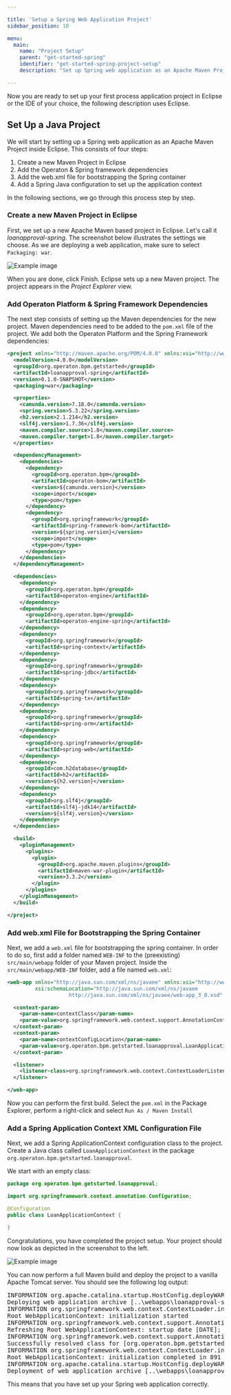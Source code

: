```yaml
---

title: 'Setup a Spring Web Application Project'
sidebar_position: 10

menu:
  main:
    name: "Project Setup"
    parent: "get-started-spring"
    identifier: "get-started-spring-project-setup"
    description: "Set up Spring web application as an Apache Maven Project inside Eclipse."

---
```


Now you are ready to set up your first process application project in Eclipse or the IDE of your choice, the following description uses Eclipse.


## Set Up a Java Project

We will start by setting up a Spring web application as an Apache Maven Project inside Eclipse. This consists of four steps:

1. Create a new Maven Project in Eclipse
2. Add the Operaton & Spring framework dependencies
3. Add the web.xml file for bootstrapping the Spring container
4. Add a Spring Java configuration to set up the application context

In the following sections, we go through this process step by step.

### Create a new Maven Project in Eclipse

First, we set up a new Apache Maven based project in Eclipse. Let's call it *loanapproval-spring*. The screenshot below illustrates the settings we choose. As we are deploying a web application, make sure to select `Packaging: war`.

![Example image](./img/eclipse-new-project.png)

When you are done, click Finish. Eclipse sets up a new Maven project. The project appears in the *Project Explorer* view.

### Add Operaton Platform & Spring Framework Dependencies

The next step consists of setting up the Maven dependencies for the new project. Maven dependencies need to be added to the `pom.xml` file of the project. We add both the Operaton Platform and the Spring Framework dependencies:

```xml
<project xmlns="http://maven.apache.org/POM/4.0.0" xmlns:xsi="http://www.w3.org/2001/XMLSchema-instance" xsi:schemaLocation="http://maven.apache.org/POM/4.0.0 http://maven.apache.org/xsd/maven-4.0.0.xsd">
  <modelVersion>4.0.0</modelVersion>
  <groupId>org.operaton.bpm.getstarted</groupId>
  <artifactId>loanapproval-spring</artifactId>
  <version>0.1.0-SNAPSHOT</version>
  <packaging>war</packaging>

  <properties>
    <camunda.version>7.18.0</camunda.version>
    <spring.version>5.3.22</spring.version>
    <h2.version>2.1.214</h2.version>
    <slf4j.version>1.7.36</slf4j.version>
    <maven.compiler.source>1.8</maven.compiler.source>
    <maven.compiler.target>1.8</maven.compiler.target>
  </properties>

  <dependencyManagement>
    <dependencies>
      <dependency>
        <groupId>org.operaton.bpm</groupId>
        <artifactId>operaton-bom</artifactId>
        <version>${camunda.version}</version>
        <scope>import</scope>
        <type>pom</type>
      </dependency>
      <dependency>
        <groupId>org.springframework</groupId>
        <artifactId>spring-framework-bom</artifactId>
        <version>${spring.version}</version>
        <scope>import</scope>
        <type>pom</type>
      </dependency>
    </dependencies>
  </dependencyManagement>

  <dependencies>
    <dependency>
      <groupId>org.operaton.bpm</groupId>
      <artifactId>operaton-engine</artifactId>
    </dependency>
    <dependency>
      <groupId>org.operaton.bpm</groupId>
      <artifactId>operaton-engine-spring</artifactId>
    </dependency>
    <dependency>
      <groupId>org.springframework</groupId>
      <artifactId>spring-context</artifactId>
    </dependency>
    <dependency>
      <groupId>org.springframework</groupId>
      <artifactId>spring-jdbc</artifactId>
    </dependency>
    <dependency>
      <groupId>org.springframework</groupId>
      <artifactId>spring-tx</artifactId>
    </dependency>
    <dependency>
      <groupId>org.springframework</groupId>
      <artifactId>spring-orm</artifactId>
    </dependency>
    <dependency>
      <groupId>org.springframework</groupId>
      <artifactId>spring-web</artifactId>
    </dependency>
    <dependency>
      <groupId>com.h2database</groupId>
      <artifactId>h2</artifactId>
      <version>${h2.version}</version>
    </dependency>
    <dependency>
      <groupId>org.slf4j</groupId>
      <artifactId>slf4j-jdk14</artifactId>
      <version>${slf4j.version}</version>
    </dependency>
  </dependencies>

  <build>
    <pluginManagement>
      <plugins>
        <plugin>
          <groupId>org.apache.maven.plugins</groupId>
          <artifactId>maven-war-plugin</artifactId>
          <version>3.3.2</version>
        </plugin>
      </plugins>
    </pluginManagement>
  </build>

</project>
```

### Add web.xml File for Bootstrapping the Spring Container

Next, we add a `web.xml` file for bootstrapping the spring container. In order to do so, first add a folder named `WEB-INF` to the (preexisting) `src/main/webapp` folder of your Maven project. Inside the `src/main/webapp/WEB-INF` folder, add a file named `web.xml`:

```xml
<web-app xmlns="http://java.sun.com/xml/ns/javaee" xmlns:xsi="http://www.w3.org/2001/XMLSchema-instance"
         xsi:schemaLocation="http://java.sun.com/xml/ns/javaee
                    http://java.sun.com/xml/ns/javaee/web-app_3_0.xsd" version="3.0">

  <context-param>
    <param-name>contextClass</param-name>
    <param-value>org.springframework.web.context.support.AnnotationConfigWebApplicationContext</param-value>
  </context-param>
  <context-param>
    <param-name>contextConfigLocation</param-name>
    <param-value>org.operaton.bpm.getstarted.loanapproval.LoanApplicationContext</param-value>
  </context-param>

  <listener>
    <listener-class>org.springframework.web.context.ContextLoaderListener</listener-class>
  </listener>

</web-app>
```

Now you can perform the first build. Select the `pom.xml` in the Package Explorer, perform a right-click and select `Run As / Maven Install`

### Add a Spring Application Context XML Configuration File

Next, we add a Spring ApplicationContext configuration class to the project. Create a Java class called `LoanApplicationContext` in the package `org.operaton.bpm.getstarted.loanapproval`.

We start with an empty class:

```java
package org.operaton.bpm.getstarted.loanapproval;

import org.springframework.context.annotation.Configuration;

@Configuration
public class LoanApplicationContext {

}
```

Congratulations, you have completed the project setup. Your project should now look as depicted in the screenshot to the left.

![Example image](./img/project-layout-after-setup.png)

You can now perform a full Maven build and deploy the project to a vanilla Apache Tomcat server. You should see the following log output:

<pre class="console">
INFORMATION org.apache.catalina.startup.HostConfig.deployWAR
Deploying web application archive [..\webapps\loanapproval-spring-0.1.0-SNAPSHOT.war]
INFORMATION org.springframework.web.context.ContextLoader.initWebApplicationContext
Root WebApplicationContext: initialization started
INFORMATION org.springframework.web.context.support.AnnotationConfigWebApplicationContext.prepareRefresh
Refreshing Root WebApplicationContext: startup date [DATE]; root of context hierarchy
INFORMATION org.springframework.web.context.support.AnnotationConfigWebApplicationContext.loadBeanDefinitions
Successfully resolved class for [org.operaton.bpm.getstarted.loanapproval.LoanApplicationContext]
INFORMATION org.springframework.web.context.ContextLoader.initWebApplicationContext
Root WebApplicationContext: initialization completed in 891 ms
INFORMATION org.apache.catalina.startup.HostConfig.deployWAR
Deployment of web application archive [..\webapps\loanapproval-spring-0.1.0-SNAPSHOT.war] has finished in [6.257] ms
</pre>

This means that you have set up your Spring web application correctly.
